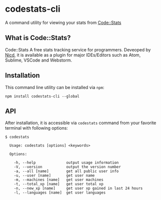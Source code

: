 # codestats-cli
A command utility for viewing your stats from [Code::Stats](https://codestats.net/)

## What is Code::Stats?
Code::Stats A free stats tracking service for programmers. Deveoped by [Nicd](https://github.com/Nicd), it is available as a plugin for major IDEs/Editors such as Atom, Sublime, VSCode and Webstorm.

## Installation
This command line utility can be installed via `npm`:

```shell
npm install codestats-cli --global
```

## API
After installation, it is accessible via `codestats` command from your favorite terminal with following options:

```shell
$ codestats

  Usage: codestats [options] <keywords>

  Options:

    -h, --help              output usage information
    -V, --version           output the version number
    -a, --all [name]        get all public user info
    -u, --user [name]       get user name
    -m, --machines [name]   get user machines
    -t, --total_xp [name]   get user total xp
    -n, --new_xp [name]     get user xp gained in last 24 hours
    -l, --languages [name]  get user languages
```

